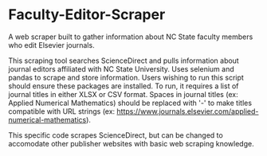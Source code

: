 # Faculty-Editor-Scraper
A web scraper built to gather information about NC State faculty members who edit Elsevier journals.

This scraping tool searches ScienceDirect and pulls information about journal editors affiliated with NC State University. Uses selenium and pandas to scrape and store information. Users wishing to run this script should ensure these packages are installed. To run, it requires a list of journal titles in either XLSX or CSV format. Spaces in journal titles (ex: Applied Numerical Mathematics) should be replaced with '-' to make titles compatible with URL strings (ex: https://www.journals.elsevier.com/applied-numerical-mathematics). 

This specific code scrapes ScienceDirect, but can be changed to accomodate other publisher websites with basic web scraping knowledge.
